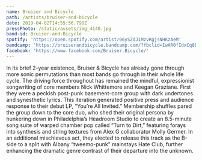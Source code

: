 ```yaml
---
name: Bruiser and Bicycle
path: /artists/bruiser-and-bicycle
date: 2019-04-02T14:55:56.799Z
pressPhoto: /static/assets/img_4140.jpg
band-id: Bruiser-and-Bicycle
spotify: 'https://open.spotify.com/artist/06ySZdJ1MzvRgjsNHKzAeM'
bandcamp: 'https://bruiserandbicycle.bandcamp.com/?fbclid=IwAR0fIdxCq8PHuBfDB8bQjAin5nJDu9n8Q6KRGENTHmq_lBPjfFwAB0zGmlQ'
facebook: 'https://www.facebook.com/Bruiser.Bicycle/'
---
```

In its brief 2-year existence, Bruiser & Bicycle has already gone through more sonic permutations than most bands go through in their whole life cycle. The driving force throughout has remained the mindful, expressionist songwriting of core members Nick Whittemore and Keegan Graziane. First they were a peckish post-punk basement-core group with dark undertones and synesthetic lyrics. This iteration generated positive press and audience response to their debut LP, “You’re All Invited.” Membership shuffles pared the group down to the core duo, who shed their original persona by hunkering down in Philadelphia’s Headroom Studio to create an 8.5-minute song suite of warped chamber pop called “Turn to Dirt,” featuring forays into synthesis and string textures from Alex G collaborator Molly Germer. In an additional mischievous act, they elected to release this track as the B-side to a split with Albany “tweemo-punk” mainstays Hate Club, further enhancing the dramatic genre contrast of their departure into the unknown.
